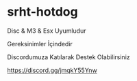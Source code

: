 # srht-hotdog


Disc & M3 & Esx Uyumludur

Gereksinimler İçindedir 

Discordumuza Katılarak Destek Olabilirsiniz


https://discord.gg/jmqkY55Ynw
